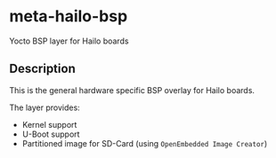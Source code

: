meta-hailo-bsp
===========
Yocto BSP layer for Hailo boards

## Description
This is the general hardware specific BSP overlay for Hailo boards.

The layer provides:

* Kernel support
* U-Boot support
* Partitioned image for SD-Card (using `OpenEmbedded Image Creator`)
